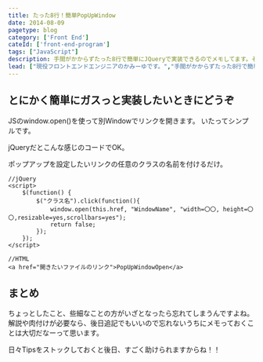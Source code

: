 ```yaml
---
title: たった8行！簡単PopUpWindow
date: 2014-08-09
pagetype: blog
category: ['Front End']
cateId: ['front-end-program']
tags: ["JavaScript"]
description: 手間がかからずたった8行で簡単にJQueryで実装できるのでメモしてます。そのかわり、素っ気ないしまったくオシャレじゃないです。ご了承ください。
lead: ["現役フロントエンドエンジニアのかみーゆです。","手間がかからずたった8行で簡単にJQueryで実装できるのでメモしてます。そのかわり、素っ気ないしまったくオシャレじゃないです。ご了承ください。"]
---
```

## とにかく簡単にガスっと実装したいときにどうぞ

JSのwindow.open()を使って別Windowでリンクを開きます。
いたってシンプルです。

jQueryだとこんな感じのコードでOK。

ポップアップを設定したいリンクの任意のクラスの名前を付けるだけ。

```
//jQuery
<script>
    $(function() {
        $("クラス名").click(function(){
            window.open(this.href, "WindowName", "width=〇〇, height=〇〇,resizable=yes,scrollbars=yes");
            return false;
        });
    });
</script>

//HTML
<a href="開きたいファイルのリンク">PopUpWindowOpen</a>
```

## まとめ
ちょっとしたこと、些細なことの方がいざとなったら忘れてしまうんですよね。
解説や肉付けが必要なら、後日追記でもいいので忘れないうちにメモっておくことは大切だなーって思います。

日々Tipsをストックしておくと後日、すごく助けられますからね！！
